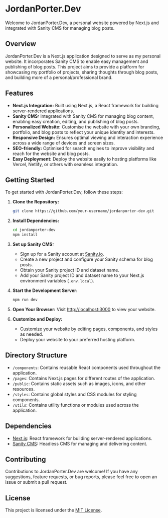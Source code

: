 # JordanPorter.Dev

Welcome to JordanPorter.Dev, a personal website powered by Next.js and integrated with Sanity CMS for managing blog posts.

## Overview

JordanPorter.Dev is a Next.js application designed to serve as my personal website. It incorporates Sanity CMS to enable easy management and publishing of blog posts. This project aims to provide a platform for showcasing my portfolio of projects, sharing thoughts through blog posts, and building more of a personal/professional brand.

## Features

- **Next.js Integration:** Built using Next.js, a React framework for building server-rendered applications.
- **Sanity CMS:** Integrated with Sanity CMS for managing blog content, enabling easy creation, editing, and publishing of blog posts.
- **Personalized Website:** Customise the website with your own branding, portfolio, and blog posts to reflect your unique identity and interests.
- **Responsive Design:** Ensures optimal viewing and interaction experience across a wide range of devices and screen sizes.
- **SEO-friendly:** Optimised for search engines to improve visibility and reach for the website and blog posts.
- **Easy Deployment:** Deploy the website easily to hosting platforms like Vercel, Netlify, or others with seamless integration.

## Getting Started

To get started with JordanPorter.Dev, follow these steps:

1. **Clone the Repository:**
   ```bash
   git clone https://github.com/your-username/jordanporter-dev.git
   ```

2. **Install Dependencies:**
   ```bash
   cd jordanporter-dev
   npm install
   ```

3. **Set up Sanity CMS:**
   - Sign up for a Sanity account at [Sanity.io](https://www.sanity.io).
   - Create a new project and configure your Sanity schema for blog posts.
   - Obtain your Sanity project ID and dataset name.
   - Add your Sanity project ID and dataset name to your Next.js environment variables (`.env.local`).

4. **Start the Development Server:**
   ```bash
   npm run dev
   ```

5. **Open Your Browser:**
   Visit [http://localhost:3000](http://localhost:3000) to view your website.

6. **Customize and Deploy:**
   - Customize your website by editing pages, components, and styles as needed.
   - Deploy your website to your preferred hosting platform.

## Directory Structure

- `/components`: Contains reusable React components used throughout the application.
- `/pages`: Contains Next.js pages for different routes of the application.
- `/public`: Contains static assets such as images, icons, and other resources.
- `/styles`: Contains global styles and CSS modules for styling components.
- `/utils`: Contains utility functions or modules used across the application.

## Dependencies

- [Next.js](https://nextjs.org): React framework for building server-rendered applications.
- [Sanity CMS](https://www.sanity.io): Headless CMS for managing and delivering content.

## Contributing

Contributions to JordanPorter.Dev are welcome! If you have any suggestions, feature requests, or bug reports, please feel free to open an issue or submit a pull request.

## License

This project is licensed under the [MIT License](LICENSE).